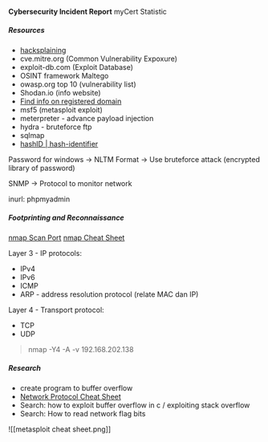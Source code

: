 **Cybersecurity Incident Report**
myCert Statistic 

##### Resources
- [hacksplaining](https://www.hacksplaining.com/)
- cve.mitre.org (Common Vulnerability Expoxure)
- exploit-db.com (Exploit Database)
- OSINT framework
Maltego
- owasp.org top 10 (vulnerability list)
- Shodan.io (info website)
- [Find info on registered domain](https://mynic.my/whois/)
- msf5 (metasploit exploit)
- meterpreter - advance payload injection
- hydra - bruteforce ftp
- sqlmap
- [hashID | hash-identifier](http://psypanda.github.io/hashID/)

Password for windows -> NLTM Format
-> Use bruteforce attack (encrypted library of password)

SNMP -> Protocol to monitor network

inurl: phpmyadmin

##### Footprinting and Reconnaissance

[nmap Scan Port](https://phoenixnap.com/kb/nmap-scan-open-ports)
[nmap Cheat Sheet](https://www.stationx.net/nmap-cheat-sheet/)

Layer 3 - IP protocols:
- IPv4
- IPv6
- ICMP
- ARP - address resolution protocol (relate MAC dan IP)

Layer 4 - Transport protocol:
- TCP
- UDP

> nmap -Y4 -A -v 192.168.202.138

##### Research
- create program to buffer overflow
- [Network Protocol Cheat Sheet](https://www.exploit-db.com/docs/48120)
- Search: how to exploit buffer overflow in c / exploiting stack overflow
- Search: How to read network flag bits

![[metasploit cheat sheet.png]]